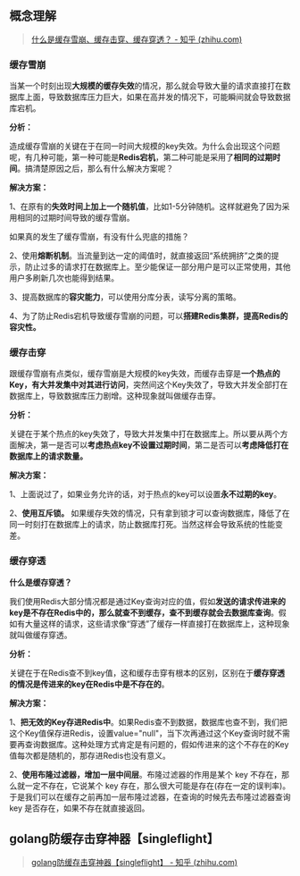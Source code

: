 ## 概念理解
> [什么是缓存雪崩、缓存击穿、缓存穿透？ - 知乎 (zhihu.com)](https://zhuanlan.zhihu.com/p/346651831)
### 缓存雪崩

当某一个时刻出现**大规模的缓存失效**的情况，那么就会导致大量的请求直接打在数据库上面，导致数据库压力巨大，如果在高并发的情况下，可能瞬间就会导致数据库宕机。

**分析：**

造成缓存雪崩的关键在于在同一时间大规模的key失效。为什么会出现这个问题呢，有几种可能，第一种可能是**Redis宕机**，第二种可能是采用了**相同的过期时间**。搞清楚原因之后，那么有什么解决方案呢？

**解决方案：**

1、在原有的**失效时间上加上一个随机值**，比如1-5分钟随机。这样就避免了因为采用相同的过期时间导致的缓存雪崩。

如果真的发生了缓存雪崩，有没有什么兜底的措施？

2、使用**熔断机制**。当流量到达一定的阈值时，就直接返回“系统拥挤”之类的提示，防止过多的请求打在数据库上。至少能保证一部分用户是可以正常使用，其他用户多刷新几次也能得到结果。

3、提高数据库的**容灾能力**，可以使用分库分表，读写分离的策略。

4、为了防止Redis宕机导致缓存雪崩的问题，可以**搭建Redis集群，提高Redis的容灾性。**

### 缓存击穿

跟缓存雪崩有点类似，缓存雪崩是大规模的key失效，而缓存击穿是**一个热点的Key，有大并发集中对其进行访问**，突然间这个Key失效了，导致大并发全部打在数据库上，导致数据库压力剧增。这种现象就叫做缓存击穿。

**分析：**

关键在于某个热点的key失效了，导致大并发集中打在数据库上。所以要从两个方面解决，第一是否可以**考虑热点key不设置过期时间**，第二是否可以**考虑降低打在数据库上的请求数量。**

**解决方案：**

1、上面说过了，如果业务允许的话，对于热点的key可以设置**永不过期的key**。

2、**使用互斥锁。** 如果缓存失效的情况，只有拿到锁才可以查询数据库，降低了在同一时刻打在数据库上的请求，防止数据库打死。当然这样会导致系统的性能变差。
### 缓存穿透

**什么是缓存穿透？**

我们使用Redis大部分情况都是通过Key查询对应的值，假如**发送的请求传进来的key是不存在Redis中的，那么就查不到缓存，查不到缓存就会去数据库查询**。假如有大量这样的请求，这些请求像“穿透”了缓存一样直接打在数据库上，这种现象就叫做缓存穿透。

**分析：**

关键在于在Redis查不到key值，这和缓存击穿有根本的区别，区别在于**缓存穿透的情况是传进来的key在Redis中是不存在的**。

**解决方案：**

1、**把无效的Key存进Redis中**。如果Redis查不到数据，数据库也查不到，我们把这个Key值保存进Redis，设置value="null"，当下次再通过这个Key查询时就不需要再查询数据库。这种处理方式肯定是有问题的，假如传进来的这个不存在的Key值每次都是随机的，那存进Redis也没有意义。

2、**使用布隆过滤器，增加一层中间层**。布隆过滤器的作用是某个 key 不存在，那么就一定不存在，它说某个 key 存在，那么很大可能是存在(存在一定的误判率)。于是我们可以在缓存之前再加一层布隆过滤器，在查询的时候先去布隆过滤器查询 key 是否存在，如果不存在就直接返回。
## golang防缓存击穿神器【singleflight】
> [golang防缓存击穿神器【singleflight】 - 知乎 (zhihu.com)](https://zhuanlan.zhihu.com/p/382965636)
